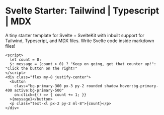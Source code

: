 # Svelte Starter: Tailwind | Typescript | MDX

A tiny starter template for Svelte + SvelteKit with inbuilt support for Tailwind, Typescript, and MDX files.
Write Svelte code inside markdown files!

```svelte
<script>
  let count = 0;
  $: message = (count > 0) ? "Keep on going, get that counter up!": "Click the button on the right!"
</script>
<div class="flex my-8 justify-center">
  <button 
    class="bg-primary-300 px-3 py-2 rounded shadow hover:bg-primary-400 active:bg-primary-500" 
    on:click={() => { count += 1; }}
  >{message}</button>
  <p class="text-xl px-2 py-2 ml-8">{count}</p>
</div>
```
